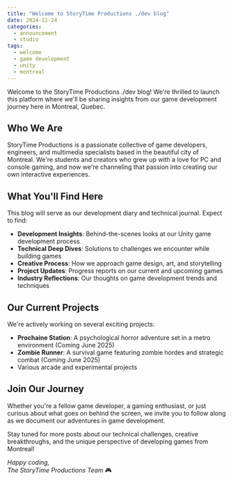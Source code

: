 ```yaml
---
title: "Welcome to StoryTime Productions ./dev blog"
date: 2024-11-24
categories:
  - announcement
  - studio
tags:
  - welcome
  - game development
  - unity
  - montreal
---
```


Welcome to the StoryTime Productions ./dev blog! We're thrilled to launch this platform where we'll be sharing insights from our game development journey here in Montreal, Quebec.

## Who We Are

StoryTime Productions is a passionate collective of game developers, engineers, and multimedia specialists based in the beautiful city of Montreal. We're students and creators who grew up with a love for PC and console gaming, and now we're channeling that passion into creating our own interactive experiences.

## What You'll Find Here

This blog will serve as our development diary and technical journal. Expect to find:

- **Development Insights**: Behind-the-scenes looks at our Unity game development process
- **Technical Deep Dives**: Solutions to challenges we encounter while building games
- **Creative Process**: How we approach game design, art, and storytelling
- **Project Updates**: Progress reports on our current and upcoming games
- **Industry Reflections**: Our thoughts on game development trends and techniques

## Our Current Projects

We're actively working on several exciting projects:

- **Prochaine Station**: A psychological horror adventure set in a metro environment (Coming June 2025)
- **Zombie Runner**: A survival game featuring zombie hordes and strategic combat (Coming June 2025)
- Various arcade and experimental projects

## Join Our Journey

Whether you're a fellow game developer, a gaming enthusiast, or just curious about what goes on behind the screen, we invite you to follow along as we document our adventures in game development.

Stay tuned for more posts about our technical challenges, creative breakthroughs, and the unique perspective of developing games from Montreal!

*Happy coding,*  
*The StoryTime Productions Team* 🎮
